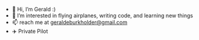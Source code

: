 - 👋 Hi, I’m Gerald :)
- 👀 I’m interested in flying airplanes, writing code, and learning new things
- 📫 reach me at geraldeburkholder@gmail.com
- :airplane: Private Pilot
